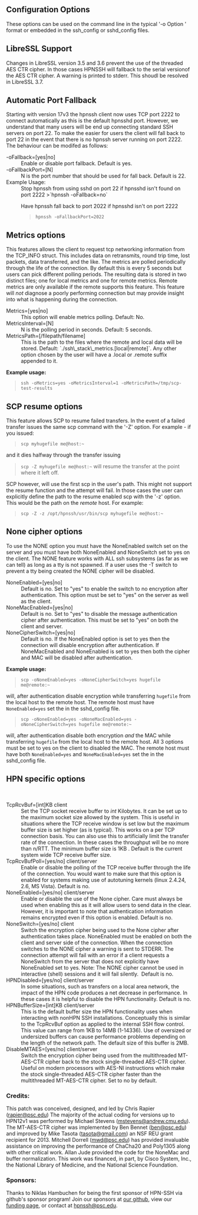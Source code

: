 ## Configuration Options

These options can be used on the command line in the typical '-o Option ' format or embedded in the ssh\_config or sshd\_config files.

## LibreSSL Support
Changes in LibreSSL version 3.5 and 3.6 prevent the use of the threaded AES CTR cipher. 
In those cases HPNSSH will fallback to the serial versionof the AES CTR cipher. A warning
is printed to stderr. This shoudl be resolved in LibreSSL 3.7.

## Automatic Port Fallback
Starting with version 17v3 the hpnssh client now uses TCP port 2222 to connect automatically as this is the default hpnsshd port. However, we understand that many users will be end up connecting standard SSH servers on port 22. To make the easier for users the client will fall back to port 22 in the event that there is no hpnssh server running on port 2222. The behaviour can be modifed as follows:
<dl>
<dt>-oFallback=[yes|no] </dt> 
<dd>Enable or disable port fallback. Default is yes.</dd>
<dt>-oFallbackPort=[N] </dt>
<dd>N is the port number that should be used for fall back. Default is 22.</dd>
<dt> Example Usage:</dt>
<dd>Stop hpnssh from using sshd on port 22 if hpnsshd isn't found on port 2222
>`hpnssh -oFallback=no`

Have hpnssh fall back to port 2022 if hpnsshd isn't on port 2222
>`hpnssh -oFallbackPort=2022`
</dd>
</dl>

## Metrics options

This features allows the client to request tcp networking information from the
TCP_INFO struct. This includes data on retransmits, round trip time, lost packets,
data transferred, and the like. The metrics are polled periodically through the
life of the connection. By default this is every 5 seconds but users can pick different
polling periods. The resulting data is stored in two distinct files; one for local
metrics and one for remote metrics. Remote metrics are only available if the remote
supports this feature. This feature will *not* diagnose a poorly performing connection
but may provide insight into what is happening during the connection.
<dl>
<dt>Metrics=[yes|no]</dt>
<dd>This option will enable metrics polling. Default: No.</dd>

<dt>MetricsInterval=[N]</dt>
<dd> N is the polling period in seconds. Default: 5 seconds.</dd>

<dt>MetricsPath=[/filepath/filename]</dt>

<dd>This is the path to the files where the remote and local data will be stored. Default: `./ssh\_stack\_metrics.[local|remote]`.
    Any other option chosen by the user will have a .local or .remote suffix appended to it.
  </dd>
    </dl>
<b>Example usage:</b>

> `ssh -oMetrics=yes -oMetricsInterval=1 -oMetricsPath=/tmp/scp-test-results`

## SCP resume options

This feature allows SCP to resume failed transfers. In the event of a failed transfer
issues the same scp command with the '-Z' option. For example - if you issued:
> `scp myhugefile me@host:~`

and it dies halfway through the transfer issuing
> `scp -Z myhugefile me@host:~`
will resume the transfer at the point where it left off.

SCP however, will use the first scp in the user's path. This might not support the resume
function and the attempt will fail. In those cases the user can explicitly define the path to the resume enabled scp with the '-z' option. This would be the path on the *remote* host. For example:

> `scp -Z -z /opt/hpnssh/usr/bin/scp myhugefile me@host:~`

## None cipher options
To use the NONE option you must have the NoneEnabled switch set on the server and
you must have both NoneEnabled and NoneSwitch set to yes on the client. The NONE
feature works with ALL ssh subsystems (as far as we can tell) as long as a tty is not
spawned. If a user uses the -T switch to prevent a tty being created the NONE cipher will
be disabled.
<dl>
<dt>NoneEnabled=[yes|no]</dt>
<dd>Default is no. Set to "yes" to enable the switch to no encryption after authentication. This option must be set to "yes" on the server as well as the client.</dd>
<dt>NoneMacEnabled=[yes|no]</dt>
<dd>Default is no. Set to "yes" to disable the message authentication cipher after authentication. This must be set to "yes" on both the client and server.</dd>
<dt>NoneCipherSwitch=[yes|no]</dt>
<dd>Default is no. If the NoneEnabled option is set to yes then the connection will disable encryption after authentication. If NoneMacEnabled and NoneEnabled is set to yes then both the cipher and MAC will be disabled after authentication. 
    </dd>
</dl>
<b>Example usage:</b>

> `scp -oNoneEnabled=yes -oNoneCipherSwitch=yes hugefile me@remote:~`

will, after authentication disable encryption while transferring `hugefile` from the local host to the remote host. The remote host must have `NoneEnabled=yes` set the in the sshd\_config file.

> `scp -oNoneEnabled=yes -oNoneMacEnabled=yes -oNoneCipherSwitch=yes hugefile me@remote:~`

will, after authentication disable both encryption *and* the MAC while transferring `hugefile` from the local host to the remote host. All 3 options must be set to yes on the client to disabled the MAC. The remote host must have both `NoneEnabled=yes` and `NoneMacEnabled=yes` set the in the sshd\_config file. 


## HPN specific options
 
<dl>
<dt>TcpRcvBuf=[int]KB client </dt> 
<dd>Set the TCP socket receive buffer to <em>int</em> Kilobytes. It can be set up to the maximum socket size allowed by the system. This is useful in situations where the TCP receive window is set low but the maximum buffer size is set higher (as is typical). This works on a per TCP connection basis. You can also use this to artificially limit the transfer rate of the connection. In these cases the throughput will be no more than n/RTT. The minimum buffer size is 1KB . Default is the current system wide TCP receive buffer size.
</dd>

<dt>TcpRcvBufPoll=[yes/no] client/server </dt> 
<dd>Enable or disable the polling of the TCP receive buffer through the life of the connection. You would want to make sure that this option is enabled for systems making use of autotuning kernels (linux 2.4.24, 2.6, MS Vista). Default is no.
</dd>

<dt>NoneEnabled=[yes/no] client/server </dt> 
<dd>Enable or disable the use of the None cipher. Care must always be used when enabling this as it will allow users to send data in the clear. However, it is important to note that authentication information remains encrypted even if this option is enabled. Default is no.
</dd>

<dt>NoneSwitch=[yes/no] client </dt> 
<dd>Switch the encryption cipher being used to the None cipher after authentication takes place. NoneEnabled must be enabled on both the client and server side of the connection. When the connection switches to the NONE cipher a warning is sent to STDERR. The connection attempt will fail with an error if a client requests a NoneSwitch from the server that does not explicitly have NoneEnabled set to yes. Note: The NONE cipher cannot be used in interactive (shell) sessions and it will fail silently.  Default is no.
</dd>

<dt>HPNDisabled=[yes/no] client/server </dt> 
<dd>In some situations, such as transfers on a local area network, the impact of the HPN code produces a net decrease in performance. In these cases it is helpful to disable the HPN functionality. Default is no.
</dd>

<dt>HPNBufferSize=[int]KB client/server </dt> 
<dd>This is the default buffer size the HPN functionality uses when interacting with nonHPN SSH installations. Conceptually this is similar to the TcpRcvBuf option as applied to the internal SSH flow control. This value can range from 1KB to 14MB (1-14336). Use of oversized or undersized buffers can cause performance problems depending on the length of the network path. The default size of this buffer is 2MB.
</dd>


<dt>DisableMTAES=[yes/no] client/server</dt>
<dd>Switch the encryption cipher being used from the multithreaded MT-AES-CTR cipher
back to the stock single-threaded AES-CTR cipher. Useful on modern processors with
AES-NI instructions which make the stock single-threaded AES-CTR cipher faster than
the multithreaded MT-AES-CTR cipher. Set to no by default.
</dd>
</dl>

### Credits: 
This patch was conceived, designed, and led by Chris Rapier (rapier@psc.edu) The majority of the actual coding for versions up to HPN12v1 was performed by Michael Stevens (mstevens@andrew.cmu.edu). The MT-AES-CTR cipher was implemented by Ben Bennet (ben@psc.edu) and improved by Mike Tasota (tasota@gmail.com) an NSF REU grant recipient for 2013. Mitchell Dorrell (mwd@psc.edu) has provided invaluable assistance on improving the performance of ChaCha20 and Poly1305 along with other critical work. Allan Jude provided the code for the NoneMac and buffer normalization. This work was financed, in part, by Cisco System, Inc., the National Library of Medicine, and the National Science Foundation.

### Sponsors: 
Thanks to Niklas Hambuchen for being the first sponsor of HPN-SSH via github's sponsor program! Join our sponsors at <a href="https://github.com/sponsors/rapier1">our github</a>, view our <a href="https://www.psc.edu/hpn-ssh-home/support/">funding page</a>, or contact at hpnssh@psc.edu. 


